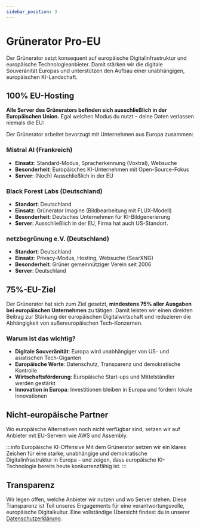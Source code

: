 ```yaml
---
sidebar_position: 3
---
```


# Grünerator Pro-EU

Der Grünerator setzt konsequent auf europäische Digitalinfrastruktur und europäische Technologieanbieter. Damit stärken wir die digitale Souveränität Europas und unterstützen den Aufbau einer unabhängigen, europäischen KI-Landschaft.

## 100% EU-Hosting

**Alle Server des Grünerators befinden sich ausschließlich in der Europäischen Union.** Egal welchen Modus du nutzt – deine Daten verlassen niemals die EU:

Der Grünerator arbeitet bevorzugt mit Unternehmen aus Europa zusammen:

### Mistral AI (Frankreich)
- **Einsatz**: Standard-Modus, Spracherkennung (Voxtral), Websuche
- **Besonderheit**: Europäisches KI-Unternehmen mit Open-Source-Fokus
- **Server**: (Noch) Ausschließlich in der EU

### Black Forest Labs (Deutschland)
- **Standort**: Deutschland
- **Einsatz**: Grünerator Imagine (Bildbearbeitung mit FLUX-Modell)
- **Besonderheit**: Deutsches Unternehmen für KI-Bildgenerierung
- **Server**: Ausschließlich in der EU, Firma hat auch US-Standort.

### netzbegrünung e.V. (Deutschland)
- **Standort**: Deutschland
- **Einsatz**: Privacy-Modus, Hosting, Websuche (SearXNG)
- **Besonderheit**: Grüner gemeinnütziger Verein seit 2006
- **Server**: Deutschland

## 75%-EU-Ziel

Der Grünerator hat sich zum Ziel gesetzt, **mindestens 75% aller Ausgaben bei europäischen Unternehmen** zu tätigen. Damit leisten wir einen direkten Beitrag zur Stärkung der europäischen Digitalwirtschaft und reduzieren die Abhängigkeit von außereuropäischen Tech-Konzernen.

### Warum ist das wichtig?

- **Digitale Souveränität**: Europa wird unabhängiger von US- und asiatischen Tech-Giganten
- **Europäische Werte**: Datenschutz, Transparenz und demokratische Kontrolle
- **Wirtschaftsförderung**: Europäische Start-ups und Mittelständler werden gestärkt
- **Innovation in Europa**: Investitionen bleiben in Europa und fördern lokale Innovationen

## Nicht-europäische Partner

Wo europäische Alternativen noch nicht verfügbar sind, setzen wir auf Anbieter mit EU-Servern wie AWS und Assembly.

:::info Europäische KI-Offensive
Mit dem Grünerator setzen wir ein klares Zeichen für eine starke, unabhängige und demokratische Digitalinfrastruktur in Europa – und zeigen, dass europäische KI-Technologie bereits heute konkurrenzfähig ist.
:::

## Transparenz

Wir legen offen, welche Anbieter wir nutzen und wo Server stehen. Diese Transparenz ist Teil unseres Engagements für eine verantwortungsvolle, europäische Digitalkultur. Eine vollständige Übersicht findest du in unserer [Datenschutzerklärung](https://gruenerator.de/datenschutz).